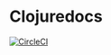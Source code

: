 # Clojuredocs

[![CircleCI](https://circleci.com/gh/clj-br/clojuredocs.svg?style=svg)](https://circleci.com/gh/clj-br/clojuredocs)
